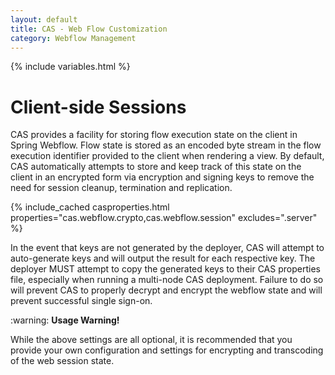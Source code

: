 ```yaml
---
layout: default
title: CAS - Web Flow Customization
category: Webflow Management
---
```


{% include variables.html %}

# Client-side Sessions

CAS provides a facility for storing flow execution state on the client in Spring Webflow. Flow state is stored as an encoded byte
stream in the flow execution identifier provided to the client when rendering a view. By default, CAS automatically attempts to store
and keep track of this state on the client in an encrypted form via encryption and signing keys
to remove the need for session cleanup, termination and replication.

{% include_cached casproperties.html properties="cas.webflow.crypto,cas.webflow.session" excludes=".server" %}

In the event that keys are not generated by the deployer, CAS will attempt to auto-generate keys and will output
the result for each respective key. The deployer MUST attempt to copy the generated keys to
their CAS properties file, especially when running a multi-node CAS deployment. Failure to do so will prevent CAS
to properly decrypt and encrypt the webflow state and will prevent successful single sign-on.

<div class="alert alert-warning">:warning: <strong>Usage Warning!</strong><p>
While the above settings are all optional, it is recommended that you provide your own 
configuration and settings for encrypting and transcoding of the web session state.</p></div>
